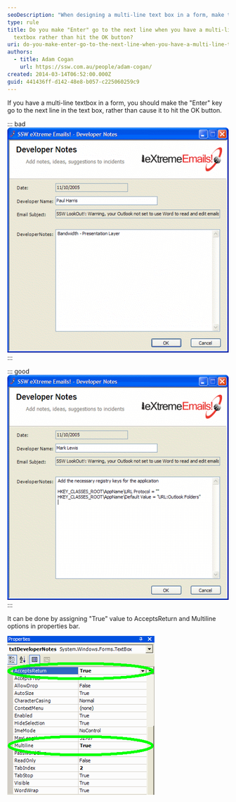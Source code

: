 ```yaml
---
seoDescription: "When designing a multi-line text box in a form, make the "Enter" key go to the next line instead of pressing the OK button."
type: rule
title: Do you make "Enter" go to the next line when you have a multi-line
  textbox rather than hit the OK button?
uri: do-you-make-enter-go-to-the-next-line-when-you-have-a-multi-line-textbox-rather-than-hit-the-ok-button
authors:
  - title: Adam Cogan
    url: https://ssw.com.au/people/adam-cogan/
created: 2014-03-14T06:52:00.000Z
guid: 441436ff-d142-48e8-b057-c225060259c9
---
```


If you have a multi-line textbox in a form, you should make the "Enter" key go to the next line in the text box, rather than cause it to hit the OK button.  

<!--endintro-->

::: bad
![Figure: Bad example - "Enter" button causes OK button to be pressed instead of going to next line in the multi-line text box](developernotesscreen1.gif)
:::

::: good
![Figure: Good example - "Enter" button goes to the next line in the text box](developernotesscreen2.gif)
:::

It can be done by assigning "True" value to AcceptsReturn and Multiline options in properties bar.  

![Figure: Developer Notes properties details](setupformtxt2.gif)
